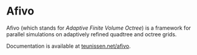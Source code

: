# Afivo

Afivo (which stands for *Adaptive Finite Volume Octree*) is a framework for
parallel simulations on adaptively refined quadtree and octree grids.

Documentation is available at [teunissen.net/afivo](http://teunissen.net/afivo).
